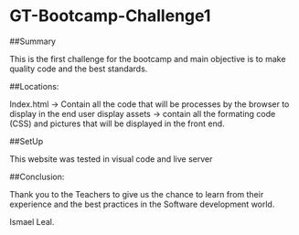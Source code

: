 # GT-Bootcamp-Challenge1

##Summary 

This is the first challenge for the bootcamp and main objective is to make quality code and the best standards.


##Locations:

Index.html -> Contain all the code that will be processes by the browser to display in the end user display
assets -> contain all the formating code (CSS) and pictures that will be displayed in the front end.

##SetUp

This website was tested in visual code and live server

##Conclusion:

Thank you to the Teachers to give us the chance to learn from their experience and the best practices in the Software development world.

Ismael Leal.


